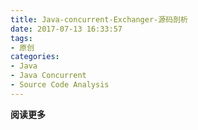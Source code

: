 ```yaml
---
title: Java-concurrent-Exchanger-源码剖析
date: 2017-07-13 16:33:57
tags: 
- 原创
categories: 
- Java
- Java Concurrent
- Source Code Analysis
---
```


**阅读更多**

<!--more-->
